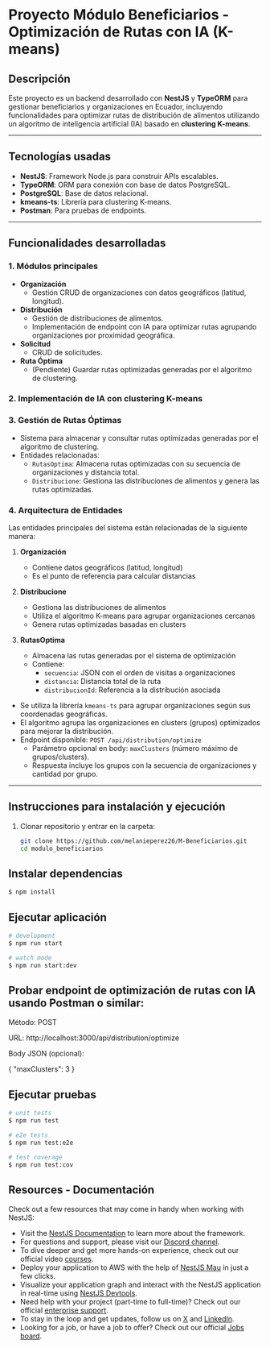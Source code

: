 # Proyecto Módulo Beneficiarios - Optimización de Rutas con IA (K-means)

## Descripción
Este proyecto es un backend desarrollado con **NestJS** y **TypeORM** para gestionar beneficiarios y organizaciones en Ecuador, incluyendo funcionalidades para optimizar rutas de distribución de alimentos utilizando un algoritmo de inteligencia artificial (IA) basado en **clustering K-means**.

---

## Tecnologías usadas

- **NestJS**: Framework Node.js para construir APIs escalables.
- **TypeORM**: ORM para conexión con base de datos PostgreSQL.
- **PostgreSQL**: Base de datos relacional.
- **kmeans-ts**: Librería para clustering K-means.
- **Postman**: Para pruebas de endpoints.

---

## Funcionalidades desarrolladas

### 1. Módulos principales

- **Organización**
  - Gestión CRUD de organizaciones con datos geográficos (latitud, longitud).
- **Distribución**
  - Gestión de distribuciones de alimentos.
  - Implementación de endpoint con IA para optimizar rutas agrupando organizaciones por proximidad geográfica.
- **Solicitud**
  - CRUD de solicitudes.
- **Ruta Óptima**
  - (Pendiente) Guardar rutas optimizadas generadas por el algoritmo de clustering.

### 2. Implementación de IA con clustering K-means

### 3. Gestión de Rutas Óptimas
- Sistema para almacenar y consultar rutas optimizadas generadas por el algoritmo de clustering.
- Entidades relacionadas:
  - `RutasOptima`: Almacena rutas optimizadas con su secuencia de organizaciones y distancia total.
  - `Distribucione`: Gestiona las distribuciones de alimentos y genera las rutas optimizadas.

### 4. Arquitectura de Entidades

Las entidades principales del sistema están relacionadas de la siguiente manera:

1. **Organización**
   - Contiene datos geográficos (latitud, longitud)
   - Es el punto de referencia para calcular distancias

2. **Distribucione**
   - Gestiona las distribuciones de alimentos
   - Utiliza el algoritmo K-means para agrupar organizaciones cercanas
   - Genera rutas optimizadas basadas en clusters

3. **RutasOptima**
   - Almacena las rutas generadas por el sistema de optimización
   - Contiene:
     - `secuencia`: JSON con el orden de visitas a organizaciones
     - `distancia`: Distancia total de la ruta
     - `distribucionId`: Referencia a la distribución asociada

- Se utiliza la librería `kmeans-ts` para agrupar organizaciones según sus coordenadas geográficas.
- El algoritmo agrupa las organizaciones en clusters (grupos) optimizados para mejorar la distribución.
- Endpoint disponible: `POST /api/distribution/optimize`
  - Parámetro opcional en body: `maxClusters` (número máximo de grupos/clusters).
  - Respuesta incluye los grupos con la secuencia de organizaciones y cantidad por grupo.

---

## Instrucciones para instalación y ejecución

1. Clonar repositorio y entrar en la carpeta:

   ```bash
   git clone https://github.com/melanieperez26/M-Beneficiarios.git
   cd modulo_beneficiarios


## Instalar dependencias

```bash
$ npm install
```

## Ejecutar aplicación

```bash
# development
$ npm run start

# watch mode
$ npm run start:dev

```

## Probar endpoint de optimización de rutas con IA usando Postman o similar:

Método: POST

URL: http://localhost:3000/api/distribution/optimize

Body JSON (opcional):

{
    "maxClusters": 3
}

## Ejecutar pruebas

```bash
# unit tests
$ npm run test

# e2e tests
$ npm run test:e2e

# test coverage
$ npm run test:cov
```

## Resources - Documentación

Check out a few resources that may come in handy when working with NestJS:

- Visit the [NestJS Documentation](https://docs.nestjs.com) to learn more about the framework.
- For questions and support, please visit our [Discord channel](https://discord.gg/G7Qnnhy).
- To dive deeper and get more hands-on experience, check out our official video [courses](https://courses.nestjs.com/).
- Deploy your application to AWS with the help of [NestJS Mau](https://mau.nestjs.com) in just a few clicks.
- Visualize your application graph and interact with the NestJS application in real-time using [NestJS Devtools](https://devtools.nestjs.com).
- Need help with your project (part-time to full-time)? Check out our official [enterprise support](https://enterprise.nestjs.com).
- To stay in the loop and get updates, follow us on [X](https://x.com/nestframework) and [LinkedIn](https://linkedin.com/company/nestjs).
- Looking for a job, or have a job to offer? Check out our official [Jobs board](https://jobs.nestjs.com).

